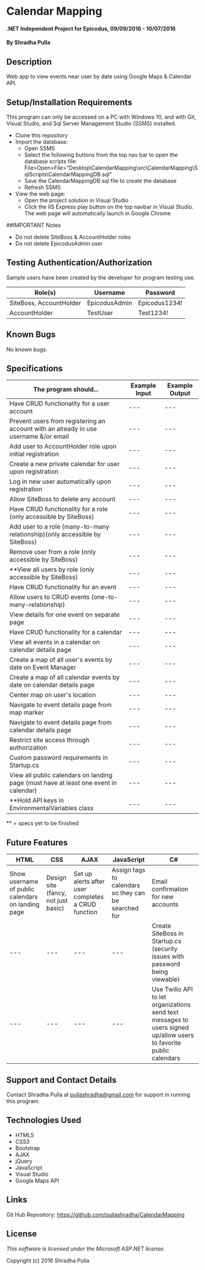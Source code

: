 ﻿# Calendar Mapping

#### .NET Independent Project for Epicodus, 09/09/2016 - 10/07/2016

#### By Shradha Pulla

## Description

Web app to view events near user by date using Google Maps & Calendar API.

## Setup/Installation Requirements

This program can only be accessed on a PC with Windows 10, and with Git, Visual Studio, and Sql Server Management Studio (SSMS) installed.

* Clone this repository
* Import the database:
  * Open SSMS
  * Select the following buttons from the top nav bar to open the database scripts file: File>Open>File>"Desktop\CalendarMapping\src\CalendarMapping\SqlScripts\CalendarMappingDB.sql"
  * Save the CalendarMappingDB.sql file to create the database
  * Refresh SSMS
* View the web page: 
  * Open the project solution in Visual Studio
  * Click the IIS Express play button on the top navbar in Visual Studio. The web page will automatically launch in Google Chrome

##IMPORTANT Notes

* Do not delete SiteBoss & AccountHolder roles
* Do not delete EpicodusAdmin user

## Testing Authentication/Authorization

Sample users have been created by the developer for program testing use.

Role(s) | Username | Password
----- | ----- | -----
SiteBoss, AccountHolder | EpicodusAdmin | Epicodus1234!
AccountHolder | TestUser | Test1234!

## Known Bugs

No known bugs.

## Specifications

The program should... | Example Input | Example Output
----- | ----- | -----
Have CRUD functionality for a user account | --- | ---
Prevent users from registering an account with an already in use username &/or email | --- | ---
Add user to AccountHolder role upon initial registration | --- | ---
Create a new private calendar for user upon registration | --- | ---
Log in new user automatically upon registration | --- | ---
Allow SiteBoss to delete any account | --- | ---
Have CRUD functionality for a role (only accessible by SiteBoss) | --- | ---
Add user to a role (many-to-many relationship)(only accessible by SiteBoss) | --- | ---
Remove user from a role (only accessible by SiteBoss) | --- | ---
**View all users by role (only accessible by SiteBoss) | --- | ---
Have CRUD functionality for an event | --- | ---
Allow users to CRUD events (one-to-many-relationship) | --- | ---
View details for one event on separate page | --- | ---
Have CRUD functionality for a calendar | --- | ---
View all events in a calendar on calendar details page | --- | ---
Create a map of all user's events by date on Event Manager | --- | ---
Create a map of all calendar events by date on calendar details page | --- | ---
Center map on user's location | --- | ---
Navigate to event details page from map marker | --- | ---
Navigate to event details page from calendar details page | --- | ---
Restrict site access through authorization | --- | ---
Custom password requirements in Startup.cs | --- | ---
View all public calendars on landing page (must have at least one event in calendar) | --- | ---
**Hold API keys in EnvironmentalVariables class | --- | ---

** = specs yet to be finished

## Future Features

HTML | CSS | AJAX | JavaScript | C#
----- | ----- | ----- | ----- | -----
Show username of public calendars on landing page | Design site (fancy, not just basic) | Set up alerts after user completes a CRUD function | Assign tags to calendars so they can be searched for | Email confirmation for new accounts
--- | --- | --- | --- | Create SiteBoss in Startup.cs (security issues with password being viewable)
--- | --- | --- | --- | Use Twilio API to let organizations send text messages to users signed up/allow users to favorite public calendars

## Support and Contact Details

Contact Shradha Pulla at pullashradha@gmail.com for support in running this program.

## Technologies Used

* HTML5
* CSS3
* Bootstrap
* AJAX
* jQuery
* JavaScript
* Visual Studio
* Google Maps API

## Links

Git Hub Repository: https://github.com/pullashradha/CalendarMapping

## License

*This software is licensed under the Microsoft ASP.NET license.*

Copyright (c) 2016 Shradha Pulla